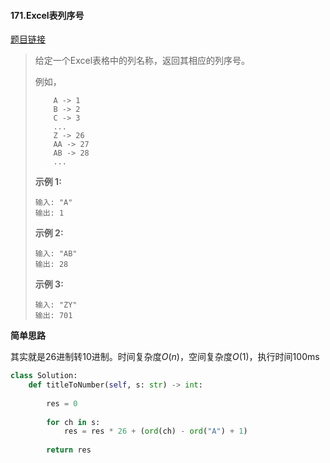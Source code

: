 #### 171.Excel表列序号
[题目链接](https://leetcode-cn.com/problems/excel-sheet-column-number/)
> 给定一个Excel表格中的列名称，返回其相应的列序号。
>
> 例如，
>
> ```
>     A -> 1
>     B -> 2
>     C -> 3
>     ...
>     Z -> 26
>     AA -> 27
>     AB -> 28 
>     ...
> ```
>
> **示例 1:**
>
> ```
> 输入: "A"
> 输出: 1
> ```
>
> **示例 2:**
>
> ```
> 输入: "AB"
> 输出: 28
> ```
>
> **示例 3:**
>
> ```
> 输入: "ZY"
> 输出: 701
> ```

**简单思路**

其实就是26进制转10进制。时间复杂度$O(n)$，空间复杂度$O(1)$，执行时间100ms

```python
class Solution:
    def titleToNumber(self, s: str) -> int:
        
        res = 0
        
        for ch in s:
            res = res * 26 + (ord(ch) - ord("A") + 1)
        
        return res
```

